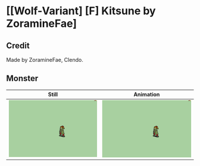 # [\[Wolf-Variant\] \[F\] Kitsune by ZoramineFae]

## Credit

Made by ZoramineFae, Clendo.
	
## Monster

| Still | Animation |
| :---: | :-------: |
| ![Monster still](./Monster_000.png) | ![Monster animation](./Monster.gif) |
